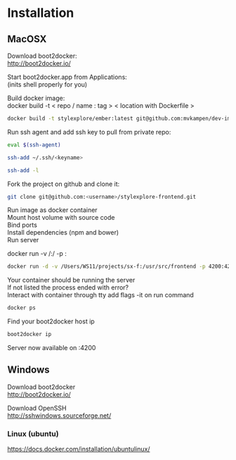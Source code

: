 
# Installation

## MacOSX
Download boot2docker:   
http://boot2docker.io/

Start boot2docker.app from Applications:   
(inits shell properly for you)

Build docker image:   
docker build -t < repo / name : tag > < location with Dockerfile >
```bash
docker build -t stylexplore/ember:latest git@github.com:mvkampen/dev-img.git
```

Run ssh agent and add ssh key to pull from private repo:
```bash
eval $(ssh-agent)

ssh-add ~/.ssh/<keyname>

ssh-add -l
```

Fork the project on github and clone it:
```bash
git clone git@github.com:<username>/stylexplore-frontend.git
```

Run image as docker container   
Mount host volume with source code   
Bind ports   
Install dependencies (npm and bower)   
Run server   

docker run -v /<host absolute path>:/<vm workdir> -p <host port>:<vm exposed port> <image tag name> <exec> <args>
```bash
docker run -d -v /Users/WS11/projects/sx-f:/usr/src/frontend -p 4200:4200 -p 35729:35729 stylexplore/ember:latest /bin/bash -c 'ember install && ember serve'
```
Your container should be running the server   
If not listed the process ended with error?   
Interact with container through tty add flags -it on run command   
```bash
docker ps
```

Find your boot2docker host ip
```bash
boot2docker ip
```

Server now available on <boot2docker ip>:4200

## Windows

Download boot2docker   
http://boot2docker.io/

Download OpenSSH   
http://sshwindows.sourceforge.net/

### Linux (ubuntu)
https://docs.docker.com/installation/ubuntulinux/
